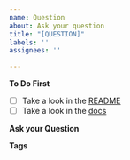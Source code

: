 ```yaml
---
name: Question
about: Ask your question
title: "[QUESTION]"
labels: ''
assignees: ''

---
```


**To Do First**
- [ ] Take a look in the [README](https://github.com/Luehang/react-paypal-button-v2/blob/master/README.md)
- [ ] Take a look in the [docs](https://luehangs.site/lue_hang/projects/react-paypal-button-v2)

**Ask your Question**
<!--ask your question-->

**Tags**
<!--add some related tags to your question-->
